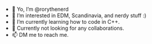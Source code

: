 - 👋 Yo, I’m @rorythenerd
- 👀 I’m interested in EDM, Scandinavia, and nerdy stuff :)
- 🌱 I’m currently learning how to code in C++.
- 💞️ Currently not looking for any collaborations.
- 📫 DM me to reach me.

<!---
rorythenerd/rorythenerd is a ✨ special ✨ repository because its `README.md` (this file) appears on your GitHub profile.
You can click the Preview link to take a look at your changes.
--->
